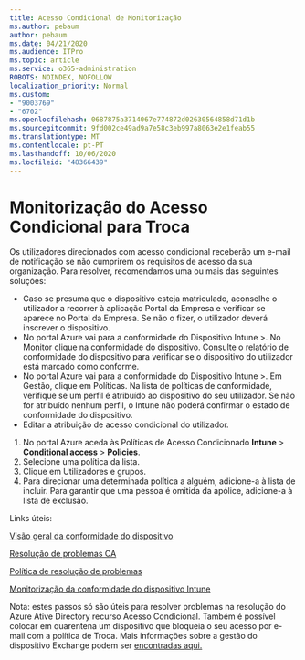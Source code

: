 ```yaml
---
title: Acesso Condicional de Monitorização
ms.author: pebaum
author: pebaum
ms.date: 04/21/2020
ms.audience: ITPro
ms.topic: article
ms.service: o365-administration
ROBOTS: NOINDEX, NOFOLLOW
localization_priority: Normal
ms.custom:
- "9003769"
- "6702"
ms.openlocfilehash: 0687875a3714067e774872d02630564858d71d1b
ms.sourcegitcommit: 9fd002ce49ad9a7e58c3eb997a8063e2e1feab55
ms.translationtype: MT
ms.contentlocale: pt-PT
ms.lasthandoff: 10/06/2020
ms.locfileid: "48366439"
---
```

# <a name="monitoring-conditional-access-for-exchange"></a>Monitorização do Acesso Condicional para Troca

Os utilizadores direcionados com acesso condicional receberão um e-mail de notificação se não cumprirem os requisitos de acesso da sua organização. Para resolver, recomendamos uma ou mais das seguintes soluções:

- Caso se presuma que o dispositivo esteja matriculado, aconselhe o utilizador a recorrer à aplicação Portal da Empresa e verificar se aparece no Portal da Empresa. Se não o fizer, o utilizador deverá inscrever o dispositivo.
- No portal Azure vai para a conformidade do Dispositivo Intune >. No Monitor clique na conformidade do dispositivo. Consulte o relatório de conformidade do dispositivo para verificar se o dispositivo do utilizador está marcado como conforme.
- No portal Azure vai para a conformidade do Dispositivo Intune >. Em Gestão, clique em Políticas. Na lista de políticas de conformidade, verifique se um perfil é atribuído ao dispositivo do seu utilizador. Se não for atribuído nenhum perfil, o Intune não poderá confirmar o estado de conformidade do dispositivo.
- Editar a atribuição de acesso condicional do utilizador.

1. No portal Azure aceda às Políticas de Acesso Condicionado **Intune**  >  **Conditional access**  >  **Policies**.
2. Selecione uma política da lista.
3. Clique em Utilizadores e grupos.
4. Para direcionar uma determinada política a alguém, adicione-a à lista de incluir. Para garantir que uma pessoa é omitida da apólice, adicione-a à lista de exclusão.

Links úteis:

[Visão geral da conformidade do dispositivo](https://docs.microsoft.com/intune/device-compliance-get-started)

[Resolução de problemas CA](https://docs.microsoft.com/intune/troubleshoot-conditional-access)

[Política de resolução de problemas](https://docs.microsoft.com/intune/troubleshoot-policies-in-microsoft-intune)

[Monitorização da conformidade do dispositivo Intune](https://docs.microsoft.com/intune/compliance-policy-monitor)

Nota: estes passos só são úteis para resolver problemas na resolução do Azure Ative Directory recurso Acesso Condicional. Também é possível colocar em quarentena um dispositivo que bloqueia o seu acesso por e-mail com a política de Troca. Mais informações sobre a gestão do dispositivo Exchange podem ser [encontradas aqui.](<https://docs.microsoft.com/previous-versions/office/exchange-server-2010/ff959225(v=exchg.141>)
